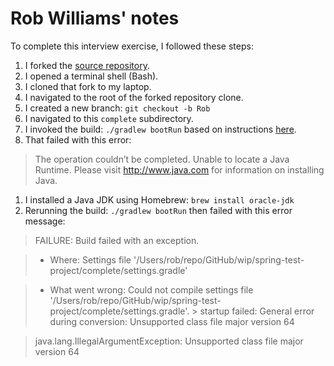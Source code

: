 # Rob Williams' notes
To complete this interview exercise,
I followed these steps:
1. I forked the [source repository](https://github.com/mikee/spring-test-project).
1. I opened a terminal shell (Bash).
1. I cloned that fork to my laptop.
1. I navigated to the root of the forked repository clone.
1. I created a new branch:  `git checkout -b Rob`
1. I navigated to this `complete` subdirectory.
1. I invoked the build:  `./gradlew bootRun`
   based on instructions [here](https://spring.io/guides/gs/spring-boot/).
1. That failed with this error:
> The operation couldn’t be completed. Unable to locate a Java Runtime.
> Please visit http://www.java.com for information on installing Java.
1. I installed a Java JDK using Homebrew:  `brew install oracle-jdk`
1. Rerunning the build:  `./gradlew bootRun`
   then failed with this error message:
> FAILURE: Build failed with an exception.

> * Where:
> Settings file '/Users/rob/repo/GitHub/wip/spring-test-project/complete/settings.gradle'

> * What went wrong:
> Could not compile settings file '/Users/rob/repo/GitHub/wip/spring-test-project/complete/settings.gradle'.
> \> startup failed:
>   General error during conversion: Unsupported class file major version 64

>   java.lang.IllegalArgumentException: Unsupported class file major version 64

